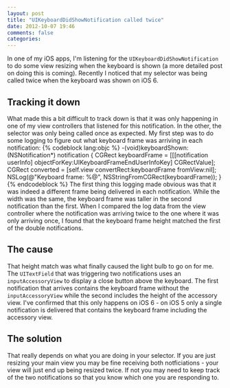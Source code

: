 ```yaml
---
layout: post
title: "UIKeyboardDidShowNotification called twice"
date: 2012-10-07 19:46
comments: false
categories: 
---
```

In one of my iOS apps, I'm listening for the `UIKeyboardDidShowNotification` to do some view resizing when the keyboard is shown (a more detailed post on doing this is coming). Recently I noticed that my selector was being called twice when the keyboard was shown on iOS 6.

<!-- more -->

## Tracking it down
What made this a bit difficult to track down is that it was only happening in one of my view controllers that listened for this notification. In the other, the selector was only being called once as expected. My first step was to do some logging to figure out what keyboard frame was arriving in each notification:
{% codeblock lang:objc %}
-(void)keyboardShown:(NSNotification*) notification {
	CGRect keyboardFrame = [[[notification userInfo] objectForKey:UIKeyboardFrameEndUserInfoKey] CGRectValue];
	CGRect converted = [self.view convertRect:keyboardFrame fromView:nil];
	NSLog(@"Keyboard frame: %@", NSStringFromCGRect(keyboardFrame));
}
{% endcodeblock %}
The first thing this logging made obvious was that it was indeed a different frame being delivered in each notification. While the width was the same, the keyboard frame was taller in the second notification than the first. When I compared the log data from the view controller where the notification was arriving twice to the one where it was only arriving once, I found that the keyboard frame height matched the first of the double notifications.

## The cause
That height match was what finally caused the light bulb to go on for me. The `UITextField` that was triggering two notifications uses an `inputAccessoryView` to display a close button above the keyboard. The first notification that arrives contains the keyboard frame without the `inputAccessoryView` while the second includes the height of the accessory view. I've confirmed that this only happens on iOS 6 - on iOS 5 only a single notification is delivered that contains the keyboard frame including the accessory view.

## The solution
That really depends on what you are doing in your selector. If you are just resizing your main view you may be fine receiving both notficiations - your view will just end up being resized twice. If not you may need to keep track of the two notifications so that you know which one you are responding to.

